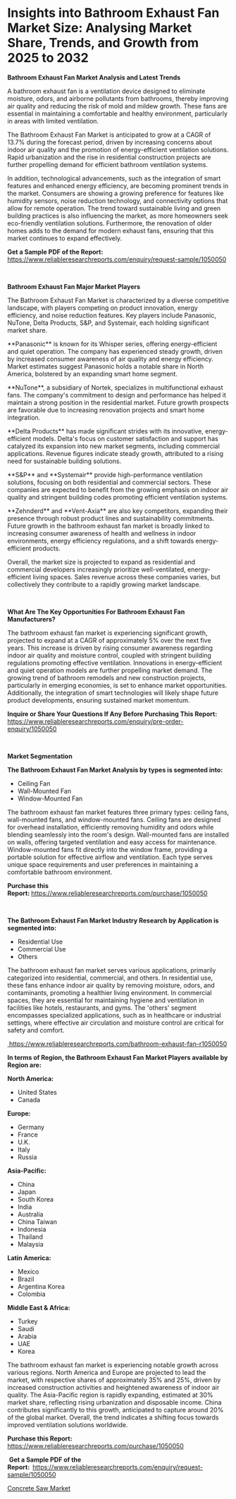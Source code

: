 <p><h1>Insights into Bathroom Exhaust Fan Market Size: Analysing Market Share, Trends, and Growth from 2025 to 2032</h1></p><p><strong>Bathroom Exhaust Fan Market Analysis and Latest Trends</strong></p>
<p><p>A bathroom exhaust fan is a ventilation device designed to eliminate moisture, odors, and airborne pollutants from bathrooms, thereby improving air quality and reducing the risk of mold and mildew growth. These fans are essential in maintaining a comfortable and healthy environment, particularly in areas with limited ventilation.</p><p>The Bathroom Exhaust Fan Market is anticipated to grow at a CAGR of 13.7% during the forecast period, driven by increasing concerns about indoor air quality and the promotion of energy-efficient ventilation solutions. Rapid urbanization and the rise in residential construction projects are further propelling demand for efficient bathroom ventilation systems. </p><p>In addition, technological advancements, such as the integration of smart features and enhanced energy efficiency, are becoming prominent trends in the market. Consumers are showing a growing preference for features like humidity sensors, noise reduction technology, and connectivity options that allow for remote operation. The trend toward sustainable living and green building practices is also influencing the market, as more homeowners seek eco-friendly ventilation solutions. Furthermore, the renovation of older homes adds to the demand for modern exhaust fans, ensuring that this market continues to expand effectively.</p></p>
<p><strong>Get a Sample PDF of the Report:&nbsp;</strong> <a href="https://www.reliableresearchreports.com/enquiry/request-sample/1050050?utm_campaign=2384&utm_medium=2&utm_source=Github&utm_content=ia&utm_term=18022025&utm_id=bathroom-exhaust-fan">https://www.reliableresearchreports.com/enquiry/request-sample/1050050</a></p>
<p>&nbsp;</p>
<p><strong>Bathroom Exhaust Fan Major Market Players</strong></p>
<p><p>The Bathroom Exhaust Fan Market is characterized by a diverse competitive landscape, with players competing on product innovation, energy efficiency, and noise reduction features. Key players include Panasonic, NuTone, Delta Products, S&P, and Systemair, each holding significant market share.</p><p>**Panasonic** is known for its Whisper series, offering energy-efficient and quiet operation. The company has experienced steady growth, driven by increased consumer awareness of air quality and energy efficiency. Market estimates suggest Panasonic holds a notable share in North America, bolstered by an expanding smart home segment.</p><p>**NuTone**, a subsidiary of Nortek, specializes in multifunctional exhaust fans. The company's commitment to design and performance has helped it maintain a strong position in the residential market. Future growth prospects are favorable due to increasing renovation projects and smart home integration.</p><p>**Delta Products** has made significant strides with its innovative, energy-efficient models. Delta's focus on customer satisfaction and support has catalyzed its expansion into new market segments, including commercial applications. Revenue figures indicate steady growth, attributed to a rising need for sustainable building solutions.</p><p>**S&P** and **Systemair** provide high-performance ventilation solutions, focusing on both residential and commercial sectors. These companies are expected to benefit from the growing emphasis on indoor air quality and stringent building codes promoting efficient ventilation systems.</p><p>**Zehnderd** and **Vent-Axia** are also key competitors, expanding their presence through robust product lines and sustainability commitments. Future growth in the bathroom exhaust fan market is broadly linked to increasing consumer awareness of health and wellness in indoor environments, energy efficiency regulations, and a shift towards energy-efficient products.</p><p>Overall, the market size is projected to expand as residential and commercial developers increasingly prioritize well-ventilated, energy-efficient living spaces. Sales revenue across these companies varies, but collectively they contribute to a rapidly growing market landscape.</p></p>
<p>&nbsp;</p>
<p><strong>What Are The Key Opportunities For Bathroom Exhaust Fan Manufacturers?</strong></p>
<p><p>The bathroom exhaust fan market is experiencing significant growth, projected to expand at a CAGR of approximately 5% over the next five years. This increase is driven by rising consumer awareness regarding indoor air quality and moisture control, coupled with stringent building regulations promoting effective ventilation. Innovations in energy-efficient and quiet operation models are further propelling market demand. The growing trend of bathroom remodels and new construction projects, particularly in emerging economies, is set to enhance market opportunities. Additionally, the integration of smart technologies will likely shape future product developments, ensuring sustained market momentum.</p></p>
<p><strong>Inquire or Share Your Questions If Any Before Purchasing This Report:</strong> <a href="https://www.reliableresearchreports.com/enquiry/pre-order-enquiry/1050050?utm_campaign=2384&utm_medium=2&utm_source=Github&utm_content=ia&utm_term=18022025&utm_id=bathroom-exhaust-fan">https://www.reliableresearchreports.com/enquiry/pre-order-enquiry/1050050</a></p>
<p>&nbsp;</p>
<p><strong>Market Segmentation</strong></p>
<p><strong>The Bathroom Exhaust Fan Market Analysis by types is segmented into:</strong></p>
<p><ul><li>Ceiling Fan</li><li>Wall-Mounted Fan</li><li>Window-Mounted Fan</li></ul></p>
<p><p>The bathroom exhaust fan market features three primary types: ceiling fans, wall-mounted fans, and window-mounted fans. Ceiling fans are designed for overhead installation, efficiently removing humidity and odors while blending seamlessly into the room's design. Wall-mounted fans are installed on walls, offering targeted ventilation and easy access for maintenance. Window-mounted fans fit directly into the window frame, providing a portable solution for effective airflow and ventilation. Each type serves unique space requirements and user preferences in maintaining a comfortable bathroom environment.</p></p>
<p><strong>Purchase this Report:&nbsp;</strong><a href="https://www.reliableresearchreports.com/purchase/1050050?utm_campaign=2384&utm_medium=2&utm_source=Github&utm_content=ia&utm_term=18022025&utm_id=bathroom-exhaust-fan">https://www.reliableresearchreports.com/purchase/1050050</a></p>
<p>&nbsp;</p>
<p><strong>The Bathroom Exhaust Fan Market Industry Research by Application is segmented into:</strong></p>
<p><ul><li>Residential Use</li><li>Commercial Use</li><li>Others</li></ul></p>
<p><p>The bathroom exhaust fan market serves various applications, primarily categorized into residential, commercial, and others. In residential use, these fans enhance indoor air quality by removing moisture, odors, and contaminants, promoting a healthier living environment. In commercial spaces, they are essential for maintaining hygiene and ventilation in facilities like hotels, restaurants, and gyms. The 'others' segment encompasses specialized applications, such as in healthcare or industrial settings, where effective air circulation and moisture control are critical for safety and comfort.</p></p>
<p><a href="https://www.reliableresearchreports.com/bathroom-exhaust-fan-r1050050?utm_campaign=2384&utm_medium=2&utm_source=Github&utm_content=ia&utm_term=18022025&utm_id=bathroom-exhaust-fan">&nbsp;https://www.reliableresearchreports.com/bathroom-exhaust-fan-r1050050</a></p>
<p><strong>In terms of Region, the Bathroom Exhaust Fan Market Players available by Region are:</strong></p>
<p>
    <p> <strong> North America: </strong>
        <ul>
            <li>United States</li>
            <li>Canada</li>
        </ul>
        </p> 
    <p> <strong> Europe: </strong>
        <ul>
            <li>Germany</li>
            <li>France</li>
            <li>U.K.</li>
            <li>Italy</li>
            <li>Russia</li>
        </ul>
        </p> 
    <p> <strong> Asia-Pacific: </strong>
        <ul>
            <li>China</li>
            <li>Japan</li>
            <li>South Korea</li>
            <li>India</li>
            <li>Australia</li>
            <li>China Taiwan</li>
            <li>Indonesia</li>
            <li>Thailand</li>
            <li>Malaysia</li>
        </ul>
        </p> 
    <p> <strong> Latin America: </strong>
        <ul>
            <li>Mexico</li>
            <li>Brazil</li>
            <li>Argentina Korea</li>
            <li>Colombia</li>
        </ul>
        </p> 
    <p> <strong> Middle East & Africa: </strong>
        <ul>
            <li>Turkey</li>
            <li>Saudi</li>
            <li>Arabia</li>
            <li>UAE</li>
            <li>Korea</li>
        </ul>
    </p>
    </p>
<p><p>The bathroom exhaust fan market is experiencing notable growth across various regions. North America and Europe are projected to lead the market, with respective shares of approximately 35% and 25%, driven by increased construction activities and heightened awareness of indoor air quality. The Asia-Pacific region is rapidly expanding, estimated at 30% market share, reflecting rising urbanization and disposable income. China contributes significantly to this growth, anticipated to capture around 20% of the global market. Overall, the trend indicates a shifting focus towards improved ventilation solutions worldwide.</p></p>
<p><strong>Purchase this Report: </strong><a href="https://www.reliableresearchreports.com/purchase/1050050?utm_campaign=2384&utm_medium=2&utm_source=Github&utm_content=ia&utm_term=18022025&utm_id=bathroom-exhaust-fan">https://www.reliableresearchreports.com/purchase/1050050</a></p>
<p>&nbsp;<strong>Get a Sample PDF of the Report:&nbsp;&nbsp;</strong><a href="https://www.reliableresearchreports.com/enquiry/request-sample/1050050?utm_campaign=2384&utm_medium=2&utm_source=Github&utm_content=ia&utm_term=18022025&utm_id=bathroom-exhaust-fan">https://www.reliableresearchreports.com/enquiry/request-sample/1050050</a></p>
<p><strong></strong></p>
<p><p><a href="https://github.com/alberthagorsuch/Market-Research-Report-List-1/blob/main/concrete-saw-market.md?utm_campaign=2384&utm_medium=2&utm_source=Github&utm_content=ia&utm_term=18022025&utm_id=bathroom-exhaust-fan">Concrete Saw Market</a></p></p>